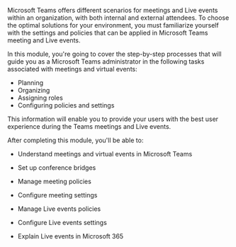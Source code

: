 
Microsoft Teams offers different scenarios for meetings and Live events within an organization, with both internal and external attendees. To choose the optimal solutions for your environment, you must familiarize yourself with the settings and policies that can be applied in Microsoft Teams meeting and Live events.

In this module, you're going to cover the step-by-step processes that will guide you as a Microsoft Teams administrator in the following tasks associated with meetings and virtual events:
- Planning
- Organizing
- Assigning roles
- Configuring policies and settings

This information will enable you to provide your users with the best user experience during the Teams meetings and Live events. 


After completing this module, you'll be able to:

- Understand meetings and virtual events in Microsoft Teams

- Set up conference bridges

- Manage meeting policies

- Configure meeting settings

- Manage Live events policies

- Configure Live events settings

- Explain Live events in Microsoft 365
